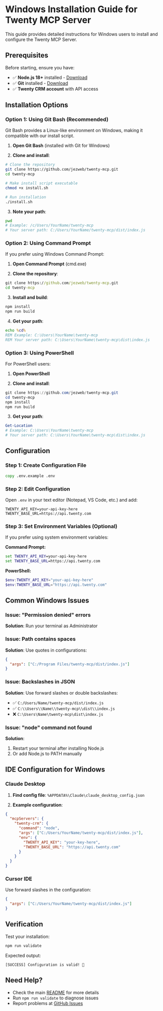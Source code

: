 # Windows Installation Guide for Twenty MCP Server

This guide provides detailed instructions for Windows users to install and configure the Twenty MCP Server.

## Prerequisites

Before starting, ensure you have:

- ✅ **Node.js 18+** installed - [Download](https://nodejs.org/)
- ✅ **Git** installed - [Download](https://git-scm.com/download/win)
- ✅ **Twenty CRM account** with API access

## Installation Options

### Option 1: Using Git Bash (Recommended)

Git Bash provides a Linux-like environment on Windows, making it compatible with our install script.

1. **Open Git Bash** (installed with Git for Windows)

2. **Clone and install**:
```bash
# Clone the repository
git clone https://github.com/jezweb/twenty-mcp.git
cd twenty-mcp

# Make install script executable
chmod +x install.sh

# Run installation
./install.sh
```

3. **Note your path**:
```bash
pwd
# Example: /c/Users/YourName/twenty-mcp
# Your server path: C:/Users/YourName/twenty-mcp/dist/index.js
```

### Option 2: Using Command Prompt

If you prefer using Windows Command Prompt:

1. **Open Command Prompt** (cmd.exe)

2. **Clone the repository**:
```cmd
git clone https://github.com/jezweb/twenty-mcp.git
cd twenty-mcp
```

3. **Install and build**:
```cmd
npm install
npm run build
```

4. **Get your path**:
```cmd
echo %cd%
REM Example: C:\Users\YourName\twenty-mcp
REM Your server path: C:\Users\YourName\twenty-mcp\dist\index.js
```

### Option 3: Using PowerShell

For PowerShell users:

1. **Open PowerShell**

2. **Clone and install**:
```powershell
git clone https://github.com/jezweb/twenty-mcp.git
cd twenty-mcp
npm install
npm run build
```

3. **Get your path**:
```powershell
Get-Location
# Example: C:\Users\YourName\twenty-mcp
# Your server path: C:\Users\YourName\twenty-mcp\dist\index.js
```

## Configuration

### Step 1: Create Configuration File

```cmd
copy .env.example .env
```

### Step 2: Edit Configuration

Open `.env` in your text editor (Notepad, VS Code, etc.) and add:

```env
TWENTY_API_KEY=your-api-key-here
TWENTY_BASE_URL=https://api.twenty.com
```

### Step 3: Set Environment Variables (Optional)

If you prefer using system environment variables:

**Command Prompt:**
```cmd
set TWENTY_API_KEY=your-api-key-here
set TWENTY_BASE_URL=https://api.twenty.com
```

**PowerShell:**
```powershell
$env:TWENTY_API_KEY="your-api-key-here"
$env:TWENTY_BASE_URL="https://api.twenty.com"
```

## Common Windows Issues

### Issue: "Permission denied" errors

**Solution**: Run your terminal as Administrator

### Issue: Path contains spaces

**Solution**: Use quotes in configurations:
```json
{
  "args": ["C:/Program Files/twenty-mcp/dist/index.js"]
}
```

### Issue: Backslashes in JSON

**Solution**: Use forward slashes or double backslashes:
- ✅ `C:/Users/Name/twenty-mcp/dist/index.js`
- ✅ `C:\\Users\\Name\\twenty-mcp\\dist\\index.js`
- ❌ `C:\Users\Name\twenty-mcp\dist\index.js`

### Issue: "node" command not found

**Solution**: 
1. Restart your terminal after installing Node.js
2. Or add Node.js to PATH manually

## IDE Configuration for Windows

### Claude Desktop

1. **Find config file**: `%APPDATA%\Claude\claude_desktop_config.json`

2. **Example configuration**:
```json
{
  "mcpServers": {
    "twenty-crm": {
      "command": "node",
      "args": ["C:/Users/YourName/twenty-mcp/dist/index.js"],
      "env": {
        "TWENTY_API_KEY": "your-key-here",
        "TWENTY_BASE_URL": "https://api.twenty.com"
      }
    }
  }
}
```

### Cursor IDE

Use forward slashes in the configuration:
```json
{
  "args": ["C:/Users/YourName/twenty-mcp/dist/index.js"]
}
```

## Verification

Test your installation:

```cmd
npm run validate
```

Expected output:
```
[SUCCESS] Configuration is valid! 🎉
```

## Need Help?

- Check the main [README](README.md) for more details
- Run `npm run validate` to diagnose issues
- Report problems at [GitHub Issues](https://github.com/jezweb/twenty-mcp/issues)